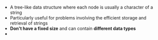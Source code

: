 - A tree-like data structure where each node is usually a character of a string
- Particularly useful for problems involving the efficient storage and retrieval of strings
- **Don't have a fixed size** and can contain **different data types**
- 